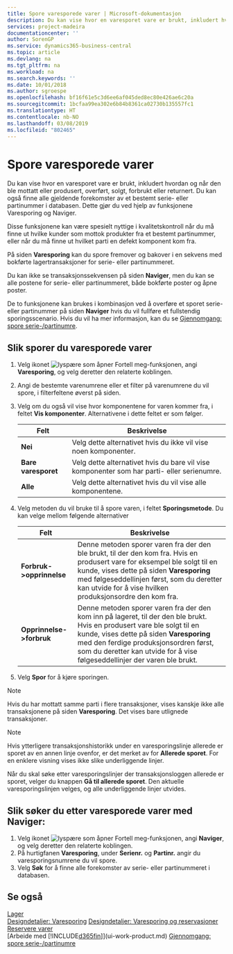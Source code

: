 ```yaml
---
title: Spore varesporede varer | Microsoft-dokumentasjon
description: Du kan vise hvor en varesporet vare er brukt, inkludert hvordan og når den ble mottatt eller produsert, overført, solgt, forbrukt eller returnert. Du kan også finne alle gjeldende forekomster av et bestemt serie- eller partinummer i databasen. Dette gjør du ved hjelp av funksjonene Varesporing og Naviger.
services: project-madeira
documentationcenter: ''
author: SorenGP
ms.service: dynamics365-business-central
ms.topic: article
ms.devlang: na
ms.tgt_pltfrm: na
ms.workload: na
ms.search.keywords: ''
ms.date: 10/01/2018
ms.author: sgroespe
ms.openlocfilehash: bf16f61e5c3d6ee6af045ded8ec80e426ae6c20a
ms.sourcegitcommit: 1bcfaa99ea302e6b84b8361ca02730b135557fc1
ms.translationtype: HT
ms.contentlocale: nb-NO
ms.lasthandoff: 03/08/2019
ms.locfileid: "802465"
---
```

# <a name="trace-item-tracked-items"></a>Spore varesporede varer
Du kan vise hvor en varesporet vare er brukt, inkludert hvordan og når den ble mottatt eller produsert, overført, solgt, forbrukt eller returnert. Du kan også finne alle gjeldende forekomster av et bestemt serie- eller partinummer i databasen. Dette gjør du ved hjelp av funksjonene Varesporing og Naviger.  

 Disse funksjonene kan være spesielt nyttige i kvalitetskontroll når du må finne ut hvilke kunder som mottok produkter fra et bestemt partinummer, eller når du må finne ut hvilket parti en defekt komponent kom fra.  

 På siden **Varesporing** kan du spore fremover og bakover i en sekvens med bokførte lagertransaksjoner for serie- eller partinummeret.  

 Du kan ikke se transaksjonssekvensen på siden **Naviger**, men du kan se alle postene for serie- eller partinummeret, både bokførte poster og åpne poster.  

 De to funksjonene kan brukes i kombinasjon ved å overføre et sporet serie- eller partinummer på siden **Naviger** hvis du vil fullføre et fullstendig sporingsscenario. Hvis du vil ha mer informasjon, kan du se [Gjennomgang: spore serie-/partinumre](walkthrough-tracing-serial-lot-numbers.md).  

## <a name="to-trace-item-tracked-items"></a>Slik sporer du varesporede varer  

1.  Velg ikonet ![lyspære som åpner Fortell meg-funksjonen](media/ui-search/search_small.png "Fortell hva du vil gjøre"), angi **Varesporing**, og velg deretter den relaterte koblingen.  
2.  Angi de bestemte varenumrene eller et filter på varenumrene du vil spore, i filterfeltene øverst på siden.  
3.  Velg om du også vil vise hvor komponentene for varen kommer fra, i feltet **Vis komponenter**. Alternativene i dette feltet er som følger.  

    |Felt|Beskrivelse|  
    |----------------------------------|---------------------------------------|  
    |**Nei**|Velg dette alternativet hvis du ikke vil vise noen komponenter.|  
    |**Bare varesporet**|Velg dette alternativet hvis du bare vil vise komponenter som har parti- eller serienumre.|  
    |**Alle**|Velg dette alternativet hvis du vil vise alle komponentene.|  

4.  Velg metoden du vil bruke til å spore varen, i feltet **Sporingsmetode**. Du kan velge mellom følgende alternativer  

    |Felt|Beskrivelse|  
    |----------------------------------|---------------------------------------|  
    |**Forbruk->opprinnelse**|Denne metoden sporer varen fra der den ble brukt, til der den kom fra. Hvis en produsert vare for eksempel ble solgt til en kunde, vises dette på siden **Varesporing** med følgeseddellinjen først, som du deretter kan utvide for å vise hvilken produksjonsordre den kom fra.|  
    |**Opprinnelse->forbruk**|Denne metoden sporer varen fra der den kom inn på lageret, til der den ble brukt. Hvis en produsert vare ble solgt til en kunde, vises dette på siden **Varesporing** med den ferdige produksjonsordren først, som du deretter kan utvide for å vise følgeseddellinjer der varen ble brukt.|  

5.  Velg **Spor** for å kjøre sporingen.  

> [!NOTE]  
>  Hvis du har mottatt samme parti i flere transaksjoner, vises kanskje ikke alle transaksjonene på siden **Varesporing**. Det vises bare utlignede transaksjoner.  

> [!NOTE]  
>  Hvis ytterligere transaksjonshistorikk under en varesporingslinje allerede er sporet av en annen linje ovenfor, er det merket av for **Allerede sporet**. For en enklere visning vises ikke slike underliggende linjer.  
>   
>  Når du skal søke etter varesporingslinjer der transaksjonsloggen allerede er sporet, velger du knappen **Gå til allerede sporet**. Den aktuelle varesporingslinjen velges, og alle underliggende linjer utvides.  

## <a name="to-find-item-tracked-items-with-navigate"></a>Slik søker du etter varesporede varer med Naviger:  

1.  Velg ikonet ![lyspære som åpner Fortell meg-funksjonen](media/ui-search/search_small.png "Fortell hva du vil gjøre"), angi **Naviger**, og velg deretter den relaterte koblingen.  
2.  På hurtigfanen **Varesporing**, under **Serienr.** og **Partinr.** angir du varesporingsnumrene du vil spore.  
3.  Velg **Søk** for å finne alle forekomster av serie- eller partinummeret i databasen.  

## <a name="see-also"></a>Se også  
[Lager](inventory-manage-inventory.md)  
[Designdetaljer: Varesporing](design-details-item-tracking.md)
[Designdetaljer: Varesporing og reservasjoner](design-details-item-tracking-and-reservations.md)  
[Reservere varer](inventory-how-to-reserve-items.md)  
[Arbeide med [!INCLUDE[d365fin](includes/d365fin_md.md)]](ui-work-product.md)
[Gjennomgang: spore serie-/partinumre](walkthrough-tracing-serial-lot-numbers.md)
